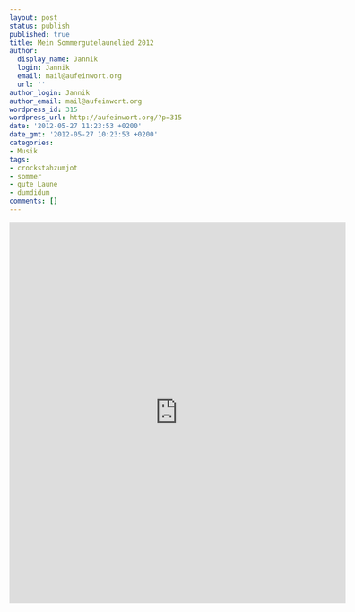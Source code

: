 ```yaml
---
layout: post
status: publish
published: true
title: Mein Sommergutelaunelied 2012
author:
  display_name: Jannik
  login: Jannik
  email: mail@aufeinwort.org
  url: ''
author_login: Jannik
author_email: mail@aufeinwort.org
wordpress_id: 315
wordpress_url: http://aufeinwort.org/?p=315
date: '2012-05-27 11:23:53 +0200'
date_gmt: '2012-05-27 10:23:53 +0200'
categories:
- Musik
tags:
- crockstahzumjot
- sommer
- gute Laune
- dumdidum
comments: []
---
```

<p><iframe src="https:&#47;&#47;embed.spotify.com&#47;?uri=spotify:track:5lCUVrHsk2WR11x8Ds7mT2" width="600" height="680" frameborder="0" allowtransparency="true"><&#47;iframe></p>
